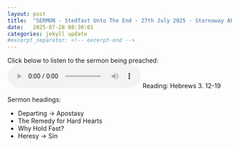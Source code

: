 ```yaml
---
layout: post
title:  "SERMON - Stedfast Unto The End - 27th July 2025 - Stornoway APC"
date:   2025-07-28 08:30:01
categories: jekyll update
#excerpt_separator: <!-- excerpt-end -->
---
```

Click below to listen to the sermon being preached:
<audio controls>
<source src="/media/stedfast.mp3" type="audio/mpeg">
Your browser does not support the audio element.
</audio>
Reading: Hebrews 3. 12-19

Sermon headings:
* Departing -> Apostasy
* The Remedy for Hard Hearts
* Why Hold Fast?
* Heresy -> Sin
